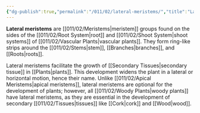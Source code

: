 ```yaml
---
{"dg-publish":true,"permalink":"/011/02/lateral-meristems/","title":"Lateral Meristems","tags":["BIOL412"],"noteIcon":"fallback","created":"2024-09-26T13:45:04.096-07:00","updated":"2024-09-26T15:20:21.486-07:00"}
---
```


**Lateral meristems** are [[011/02/Meristems\|meristem]] groups found on the sides of the [[011/02/Root System\|root]] and [[011/02/Shoot System\|shoot systems]] of [[011/02/Vascular Plants\|vascular plants]]. They form ring-like strips around the [[011/02/Stems\|stem]], [[Branches\|branches]], and [[Roots\|roots]].

Lateral meristems facilitate the growth of [[Secondary Tissues\|secondary tissue]] in [[Plants\|plants]]. This development widens the plant in a lateral or horizontal motion, hence their name. Unlike [[011/02/Apical Meristems\|apical meristems]], lateral meristems are optional for the development of plants; however, all [[011/02/Woody Plants\|woody plants]] have lateral meristems, as they are essential in the development of secondary [[011/02/Tissues\|tissues]] like [[Cork\|cork]] and [[Wood\|wood]].